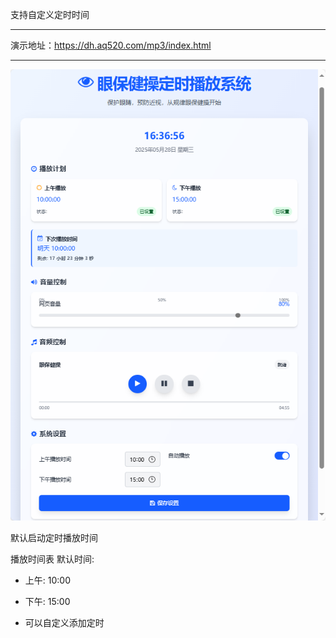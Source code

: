 支持自定义定时时间


-----------------------

演示地址：https://dh.aq520.com/mp3/index.html 

-----------------------

<img src="https://raw.githubusercontent.com/mickeywaley/Regular_eye_exercises/refs/heads/main/%E7%AE%80%E6%B4%81%E7%89%88%E7%9C%BC%E4%BF%9D%E5%81%A5%E6%93%8D/1.png" alt="Mobile wallpaper"   />


默认启动定时播放时间

播放时间表
默认时间:
- 上午: 10:00
- 下午: 15:00

- 可以自定义添加定时 
